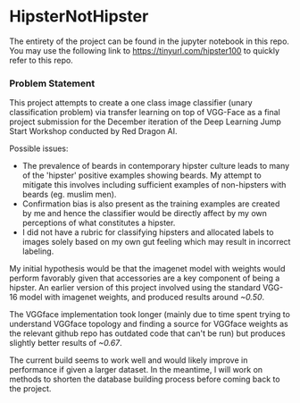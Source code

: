 # HipsterNotHipster
The entirety of the project can be found in the jupyter notebook in this repo. You may use the following link to <https://tinyurl.com/hipster100> to quickly refer to this repo.

### Problem Statement
This project attempts to create a one class image classifier (unary classification problem) via transfer learning on top of VGG-Face as a final project submission for the December iteration of the Deep Learning Jump Start Workshop conducted by Red Dragon AI.

Possible issues:
*   The prevalence of beards in contemporary hipster culture leads to many of the 'hipster' positive examples showing beards. My attempt to mitigate this involves including sufficient examples of non-hipsters with beards (eg. muslim men). 
*   Confirmation bias is also present as the training examples are created by me and hence the classifier would be directly affect by my own perceptions of what constitutes a hipster.
*  I did not have a rubric for classifying hipsters and allocated labels to images solely based on my own gut feeling which may result in incorrect labeling.


My initial hypothesis would be that the imagenet model with weights would perform favorably given that accessories are a key component of being a hipster. An earlier version of this project involved using the standard VGG-16 model with imagenet weights, and produced results around *~0.50*.

The VGGface implementation took longer (mainly due to time spent trying to understand VGGface topology and finding a source for VGGface weights as the relevant github repo has outdated code that can't be run) but produces slightly better results of *~0.67*. 

The current build seems to work well and would likely improve in performance if given a larger dataset. In the meantime, I will work on methods to shorten the database building process before coming back to the project.
